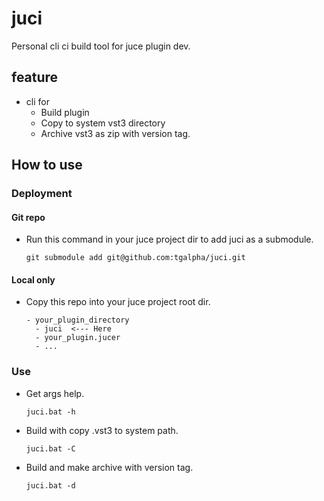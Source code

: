 # juci
Personal cli ci build tool for juce plugin dev.

## feature
- cli for
  - Build plugin
  - Copy to system vst3 directory
  - Archive vst3 as zip with version tag.

## How to use
### Deployment
#### Git repo
- Run this command in your juce project dir to add juci as a submodule.
  ```
  git submodule add git@github.com:tgalpha/juci.git
  ```

#### Local only
- Copy this repo into your juce project root dir.
  ```
  - your_plugin_directory
    - juci  <--- Here
    - your_plugin.jucer
    - ...
  ```
### Use
- Get args help.
  ```
  juci.bat -h
  ```
- Build with copy .vst3 to system path.
  ```
  juci.bat -C
  ```
- Build and make archive with version tag.
  ```
  juci.bat -d
  ```
